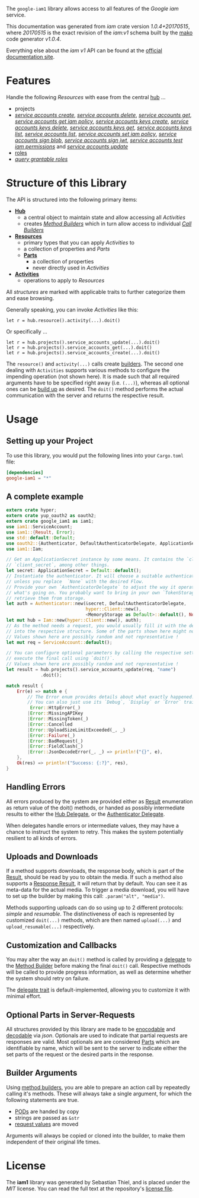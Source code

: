 <!---
DO NOT EDIT !
This file was generated automatically from 'src/mako/api/README.md.mako'
DO NOT EDIT !
-->
The `google-iam1` library allows access to all features of the *Google iam* service.

This documentation was generated from *iam* crate version *1.0.4+20170515*, where *20170515* is the exact revision of the *iam:v1* schema built by the [mako](http://www.makotemplates.org/) code generator *v1.0.4*.

Everything else about the *iam* *v1* API can be found at the
[official documentation site](https://cloud.google.com/iam/).
# Features

Handle the following *Resources* with ease from the central [hub](https://docs.rs/google-iam1/1.0.4+20170515/google_iam1/struct.Iam.html) ... 

* projects
 * [*service accounts create*](https://docs.rs/google-iam1/1.0.4+20170515/google_iam1/struct.ProjectServiceAccountCreateCall.html), [*service accounts delete*](https://docs.rs/google-iam1/1.0.4+20170515/google_iam1/struct.ProjectServiceAccountDeleteCall.html), [*service accounts get*](https://docs.rs/google-iam1/1.0.4+20170515/google_iam1/struct.ProjectServiceAccountGetCall.html), [*service accounts get iam policy*](https://docs.rs/google-iam1/1.0.4+20170515/google_iam1/struct.ProjectServiceAccountGetIamPolicyCall.html), [*service accounts keys create*](https://docs.rs/google-iam1/1.0.4+20170515/google_iam1/struct.ProjectServiceAccountKeyCreateCall.html), [*service accounts keys delete*](https://docs.rs/google-iam1/1.0.4+20170515/google_iam1/struct.ProjectServiceAccountKeyDeleteCall.html), [*service accounts keys get*](https://docs.rs/google-iam1/1.0.4+20170515/google_iam1/struct.ProjectServiceAccountKeyGetCall.html), [*service accounts keys list*](https://docs.rs/google-iam1/1.0.4+20170515/google_iam1/struct.ProjectServiceAccountKeyListCall.html), [*service accounts list*](https://docs.rs/google-iam1/1.0.4+20170515/google_iam1/struct.ProjectServiceAccountListCall.html), [*service accounts set iam policy*](https://docs.rs/google-iam1/1.0.4+20170515/google_iam1/struct.ProjectServiceAccountSetIamPolicyCall.html), [*service accounts sign blob*](https://docs.rs/google-iam1/1.0.4+20170515/google_iam1/struct.ProjectServiceAccountSignBlobCall.html), [*service accounts sign jwt*](https://docs.rs/google-iam1/1.0.4+20170515/google_iam1/struct.ProjectServiceAccountSignJwtCall.html), [*service accounts test iam permissions*](https://docs.rs/google-iam1/1.0.4+20170515/google_iam1/struct.ProjectServiceAccountTestIamPermissionCall.html) and [*service accounts update*](https://docs.rs/google-iam1/1.0.4+20170515/google_iam1/struct.ProjectServiceAccountUpdateCall.html)
* [roles](https://docs.rs/google-iam1/1.0.4+20170515/google_iam1/struct.Role.html)
 * [*query grantable roles*](https://docs.rs/google-iam1/1.0.4+20170515/google_iam1/struct.RoleQueryGrantableRoleCall.html)




# Structure of this Library

The API is structured into the following primary items:

* **[Hub](https://docs.rs/google-iam1/1.0.4+20170515/google_iam1/struct.Iam.html)**
    * a central object to maintain state and allow accessing all *Activities*
    * creates [*Method Builders*](https://docs.rs/google-iam1/1.0.4+20170515/google_iam1/trait.MethodsBuilder.html) which in turn
      allow access to individual [*Call Builders*](https://docs.rs/google-iam1/1.0.4+20170515/google_iam1/trait.CallBuilder.html)
* **[Resources](https://docs.rs/google-iam1/1.0.4+20170515/google_iam1/trait.Resource.html)**
    * primary types that you can apply *Activities* to
    * a collection of properties and *Parts*
    * **[Parts](https://docs.rs/google-iam1/1.0.4+20170515/google_iam1/trait.Part.html)**
        * a collection of properties
        * never directly used in *Activities*
* **[Activities](https://docs.rs/google-iam1/1.0.4+20170515/google_iam1/trait.CallBuilder.html)**
    * operations to apply to *Resources*

All *structures* are marked with applicable traits to further categorize them and ease browsing.

Generally speaking, you can invoke *Activities* like this:

```Rust,ignore
let r = hub.resource().activity(...).doit()
```

Or specifically ...

```ignore
let r = hub.projects().service_accounts_update(...).doit()
let r = hub.projects().service_accounts_get(...).doit()
let r = hub.projects().service_accounts_create(...).doit()
```

The `resource()` and `activity(...)` calls create [builders][builder-pattern]. The second one dealing with `Activities` 
supports various methods to configure the impending operation (not shown here). It is made such that all required arguments have to be 
specified right away (i.e. `(...)`), whereas all optional ones can be [build up][builder-pattern] as desired.
The `doit()` method performs the actual communication with the server and returns the respective result.

# Usage

## Setting up your Project

To use this library, you would put the following lines into your `Cargo.toml` file:

```toml
[dependencies]
google-iam1 = "*"
```

## A complete example

```Rust
extern crate hyper;
extern crate yup_oauth2 as oauth2;
extern crate google_iam1 as iam1;
use iam1::ServiceAccount;
use iam1::{Result, Error};
use std::default::Default;
use oauth2::{Authenticator, DefaultAuthenticatorDelegate, ApplicationSecret, MemoryStorage};
use iam1::Iam;

// Get an ApplicationSecret instance by some means. It contains the `client_id` and 
// `client_secret`, among other things.
let secret: ApplicationSecret = Default::default();
// Instantiate the authenticator. It will choose a suitable authentication flow for you, 
// unless you replace  `None` with the desired Flow.
// Provide your own `AuthenticatorDelegate` to adjust the way it operates and get feedback about 
// what's going on. You probably want to bring in your own `TokenStorage` to persist tokens and
// retrieve them from storage.
let auth = Authenticator::new(&secret, DefaultAuthenticatorDelegate,
                              hyper::Client::new(),
                              <MemoryStorage as Default>::default(), None);
let mut hub = Iam::new(hyper::Client::new(), auth);
// As the method needs a request, you would usually fill it with the desired information
// into the respective structure. Some of the parts shown here might not be applicable !
// Values shown here are possibly random and not representative !
let mut req = ServiceAccount::default();

// You can configure optional parameters by calling the respective setters at will, and
// execute the final call using `doit()`.
// Values shown here are possibly random and not representative !
let result = hub.projects().service_accounts_update(req, "name")
             .doit();

match result {
    Err(e) => match e {
        // The Error enum provides details about what exactly happened.
        // You can also just use its `Debug`, `Display` or `Error` traits
         Error::HttpError(_)
        |Error::MissingAPIKey
        |Error::MissingToken(_)
        |Error::Cancelled
        |Error::UploadSizeLimitExceeded(_, _)
        |Error::Failure(_)
        |Error::BadRequest(_)
        |Error::FieldClash(_)
        |Error::JsonDecodeError(_, _) => println!("{}", e),
    },
    Ok(res) => println!("Success: {:?}", res),
}

```
## Handling Errors

All errors produced by the system are provided either as [Result](https://docs.rs/google-iam1/1.0.4+20170515/google_iam1/enum.Result.html) enumeration as return value of 
the doit() methods, or handed as possibly intermediate results to either the 
[Hub Delegate](https://docs.rs/google-iam1/1.0.4+20170515/google_iam1/trait.Delegate.html), or the [Authenticator Delegate](https://docs.rs/yup-oauth2/*/yup_oauth2/trait.AuthenticatorDelegate.html).

When delegates handle errors or intermediate values, they may have a chance to instruct the system to retry. This 
makes the system potentially resilient to all kinds of errors.

## Uploads and Downloads
If a method supports downloads, the response body, which is part of the [Result](https://docs.rs/google-iam1/1.0.4+20170515/google_iam1/enum.Result.html), should be
read by you to obtain the media.
If such a method also supports a [Response Result](https://docs.rs/google-iam1/1.0.4+20170515/google_iam1/trait.ResponseResult.html), it will return that by default.
You can see it as meta-data for the actual media. To trigger a media download, you will have to set up the builder by making
this call: `.param("alt", "media")`.

Methods supporting uploads can do so using up to 2 different protocols: 
*simple* and *resumable*. The distinctiveness of each is represented by customized 
`doit(...)` methods, which are then named `upload(...)` and `upload_resumable(...)` respectively.

## Customization and Callbacks

You may alter the way an `doit()` method is called by providing a [delegate](https://docs.rs/google-iam1/1.0.4+20170515/google_iam1/trait.Delegate.html) to the 
[Method Builder](https://docs.rs/google-iam1/1.0.4+20170515/google_iam1/trait.CallBuilder.html) before making the final `doit()` call. 
Respective methods will be called to provide progress information, as well as determine whether the system should 
retry on failure.

The [delegate trait](https://docs.rs/google-iam1/1.0.4+20170515/google_iam1/trait.Delegate.html) is default-implemented, allowing you to customize it with minimal effort.

## Optional Parts in Server-Requests

All structures provided by this library are made to be [enocodable](https://docs.rs/google-iam1/1.0.4+20170515/google_iam1/trait.RequestValue.html) and 
[decodable](https://docs.rs/google-iam1/1.0.4+20170515/google_iam1/trait.ResponseResult.html) via *json*. Optionals are used to indicate that partial requests are responses 
are valid.
Most optionals are are considered [Parts](https://docs.rs/google-iam1/1.0.4+20170515/google_iam1/trait.Part.html) which are identifiable by name, which will be sent to 
the server to indicate either the set parts of the request or the desired parts in the response.

## Builder Arguments

Using [method builders](https://docs.rs/google-iam1/1.0.4+20170515/google_iam1/trait.CallBuilder.html), you are able to prepare an action call by repeatedly calling it's methods.
These will always take a single argument, for which the following statements are true.

* [PODs][wiki-pod] are handed by copy
* strings are passed as `&str`
* [request values](https://docs.rs/google-iam1/1.0.4+20170515/google_iam1/trait.RequestValue.html) are moved

Arguments will always be copied or cloned into the builder, to make them independent of their original life times.

[wiki-pod]: http://en.wikipedia.org/wiki/Plain_old_data_structure
[builder-pattern]: http://en.wikipedia.org/wiki/Builder_pattern
[google-go-api]: https://github.com/google/google-api-go-client

# License
The **iam1** library was generated by Sebastian Thiel, and is placed 
under the *MIT* license.
You can read the full text at the repository's [license file][repo-license].

[repo-license]: https://github.com/Byron/google-apis-rsblob/master/LICENSE.md
